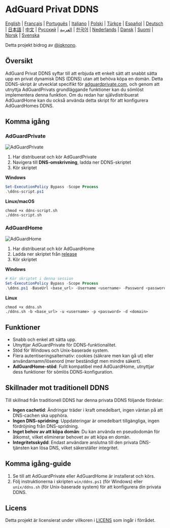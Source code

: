 # AdGuard Privat DDNS

[English](readme.md) | [Français](readme.fr.md) | [Português](readme.pt.md) | [Italiano](readme.it.md) | [Polski](readme.pl.md) | [Türkçe](readme.tr.md) | [Español](readme.es.md) | [Deutsch](readme.de.md) | [日本語](readme.ja.md) | [中文](readme.zh.md) | [Русский](readme.ru.md) | [العربية](readme.ar.md) | [한국어](readme.ko.md) | [Nederlands](readme.nl.md) | [Dansk](readme.da.md) | [Suomi](readme.fi.md) | [Norsk](readme.no.md) | [Svenska](readme.sv.md)

Detta projekt bidrog av [@jqknono](https://github.com/jqknono).

## Översikt

AdGuard Privat DDNS syftar till att erbjuda ett enkelt sätt att snabbt sätta upp en privat dynamisk DNS (DDNS) utan att behöva köpa en domän.
Detta DDNS-skript är utvecklat specifikt för [adguardprivate.com](https://adguardprivate.com), och genom att utnyttja AdGuardPrivats grundläggande funktioner kan du sömlöst implementera denna funktion.
Om du redan har självdistribuerat AdGuardHome kan du också använda detta skript för att konfigurera AdGuardHomes DDNS.

## Komma igång

### AdGuardPrivate

![AdGuardPrivate](./assets/adguardprivate.webp)

1. Har distribuerat och kör AdGuardPrivate
2. Navigera till **DNS-omskrivning**, ladda ner DDNS-skriptet
3. Kör skriptet

**Windows**

```powershell
Set-ExecutionPolicy Bypass -Scope Process
.\ddns-script.ps1
```

**Linux/macOS**

```shell
chmod +x ddns-script.sh
./ddns-script.sh
```

### AdGuardHome

![AdGuardHome](./assets/adguardhome.webp)

1. Har distribuerat och kör AdGuardHome
2. Ladda ner skriptet från [release](https://github.com/AdGuardPrivate/adguardprivate-ddns/releases)
3. Kör skriptet

**Windows**

```powershell
# Kör skriptet i denna session
Set-ExecutionPolicy Bypass -Scope Process
.\ddns.ps1 -BaseUrl <base_url> -Username <username> -Password <password> -Domain <domain>
```

**Linux**

```shell
chmod +x ddns.sh
./ddns.sh -b <base_url> -u <username> -p <password> -d <domain>
```

## Funktioner

- Snabb och enkel att sätta upp.
- Utnyttjar AdGuardPrivate för DDNS-funktionalitet.
- Stöd för Windows och Unix-baserade system.
- Flera autentiseringsalternativ: cookies (säkrare men kan gå ut) eller användarnamn/lösenord (mer beständigt men mindre säkert).
- **AdGuardHome-stöd**: Fullt kompatibel med AdGuardHome, utnyttjar dess funktioner för sömlös DDNS-konfiguration.

## Skillnader mot traditionell DDNS

Till skillnad från traditionell DDNS har denna privata DDNS följande fördelar:

- **Ingen cachetid**: Ändringar träder i kraft omedelbart, ingen väntan på att DNS-cachen ska upphöra.
- **Ingen DNS-spridning**: Uppdateringar är omedelbart tillgängliga, ingen fördröjning från DNS-spridning.
- **Inget behov av att köpa domän**: Du kan använda en pseudodomän för åtkomst, vilket eliminerar behovet av att köpa en domän.
- **Integritetsskydd**: Endast användare anslutna till den privata DNS-tjänsten kan lösa DNS, vilket säkerställer integritet.

## Komma igång-guide

1. Se till att AdGuardPrivate eller AdGuardHome är installerat och körs.
2. Följ instruktionerna i skripten `win/ddns.ps1` (för Windows) eller `unix/ddns.sh` (för Unix-baserade system) för att konfigurera din privata DDNS.

## Licens

Detta projekt är licensierat under villkoren i [LICENS](LICENSE) som ingår i förrådet.